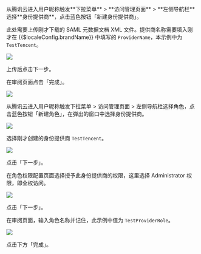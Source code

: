 <IntegrationDetailCard title="配置腾讯云">
从腾讯云进入用户昵称触发**下拉菜单** &gt; **访问管理页面** &gt; **左侧导航栏**选择**身份提供商**，点击蓝色按钮「新建身份提供商」。

此处需要上传刚才下载的 SAML 元数据文档 XML 文件。提供商名称需要填入刚才在 {{$localeConfig.brandName}} 中填写的 `ProviderName`，本示例中为 `TestTencent`。

![](~@imagesZhCn/integration/tencent-cloud/2-1.v2.png)

上传后点击下一步。

在审阅页面点击「完成」。

![](~@imagesZhCn/integration/tencent-cloud/2-2.v2.png)

从腾讯云进入用户昵称触发下拉菜单 &gt; 访问管理页面 &gt; 左侧导航栏选择角色，点击蓝色按钮「新建角色」，在弹出的窗口中选择身份提供商。

![](~@imagesZhCn/integration/tencent-cloud/2-3.v2.png)

选择刚才创建的身份提供商 `TestTencent`。

![](~@imagesZhCn/integration/tencent-cloud/2-4.v2.png)

点击「下一步」。

在角色权限配置页面选择授予此身份提供商的权限，这里选择 Administrator 权限，即全权访问。

![](~@imagesZhCn/integration/tencent-cloud/2-5.v2.png)

点击「下一步」。

在审阅页面，输入角色名称并记住，此示例中值为 `TestProviderRole`。

![](~@imagesZhCn/integration/tencent-cloud/2-6.v2.png)

点击下方「完成」。

</IntegrationDetailCard>
